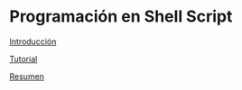 # Programación en Shell Script

[Introducción](Introduccion.md)

[Tutorial](Resumen%20Shell%20Script.md)

[Resumen](VerResShellScript.md)
